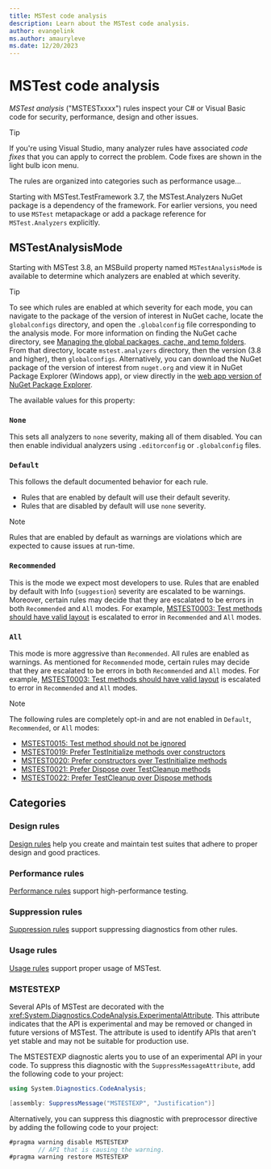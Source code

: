 ```yaml
---
title: MSTest code analysis
description: Learn about the MSTest code analysis.
author: evangelink
ms.author: amauryleve
ms.date: 12/20/2023
---
```


# MSTest code analysis

*MSTest analysis* ("MSTESTxxxx") rules inspect your C# or Visual Basic code for security, performance, design and other issues.

> [!TIP]
> If you're using Visual Studio, many analyzer rules have associated *code fixes* that you can apply to correct the problem. Code fixes are shown in the light bulb icon menu.

The rules are organized into categories such as performance usage...

Starting with MSTest.TestFramework 3.7, the MSTest.Analyzers NuGet package is a dependency of the framework. For earlier versions, you need to use `MSTest` metapackage or add a package reference for `MSTest.Analyzers` explicitly.

## MSTestAnalysisMode

Starting with MSTest 3.8, an MSBuild property named `MSTestAnalysisMode` is available to determine which analyzers are enabled at which severity.

> [!TIP]
> To see which rules are enabled at which severity for each mode, you can navigate to the package of the version of interest in NuGet cache, locate the `globalconfigs` directory, and open the `.globalconfig` file corresponding to the analysis mode.
> For more information on finding the NuGet cache directory, see [Managing the global packages, cache, and temp folders](/nuget/consume-packages/managing-the-global-packages-and-cache-folders). From that directory, locate `mstest.analyzers` directory, then the version (3.8 and higher), then `globalconfigs`.
> Alternatively, you can download the NuGet package of the version of interest from `nuget.org` and view it in NuGet Package Explorer (Windows app), or view directly in the [web app version of NuGet Package Explorer](https://nuget.info/packages/MSTest.Analyzers/).

The available values for this property:

### `None`

This sets all analyzers to `none` severity, making all of them disabled. You can then enable individual analyzers using `.editorconfig` or `.globalconfig` files.

### `Default`

This follows the default documented behavior for each rule.

- Rules that are enabled by default will use their default severity.
- Rules that are disabled by default will use `none` severity.

> [!NOTE]
> Rules that are enabled by default as warnings are violations which are expected to cause issues at run-time.

### `Recommended`

This is the mode we expect most developers to use. Rules that are enabled by default with Info (`suggestion`) severity are escalated to be warnings. Moreover, certain rules may decide that they are escalated to be errors in both `Recommended` and `All` modes. For example, [MSTEST0003: Test methods should have valid layout](mstest0003.md) is escalated to error in `Recommended` and `All` modes.

### `All`

This mode is more aggressive than `Recommended`. All rules are enabled as warnings. As mentioned for `Recommended` mode, certain rules may decide that they are escalated to be errors in both `Recommended` and `All` modes. For example, [MSTEST0003: Test methods should have valid layout](./mstest0003.md) is escalated to error in `Recommended` and `All` modes.

> [!NOTE]
> The following rules are completely opt-in and are not enabled in `Default`, `Recommended`, or `All` modes:
>
> - [MSTEST0015: Test method should not be ignored](mstest0015.md)
> - [MSTEST0019: Prefer TestInitialize methods over constructors](mstest0019.md)
> - [MSTEST0020: Prefer constructors over TestInitialize methods](mstest0020.md)
> - [MSTEST0021: Prefer Dispose over TestCleanup methods](mstest0021.md)
> - [MSTEST0022: Prefer TestCleanup over Dispose methods](mstest0022.md)

## Categories

### Design rules

[Design rules](design-rules.md) help you create and maintain test suites that adhere to proper design and good practices.

### Performance rules

[Performance rules](performance-rules.md) support high-performance testing.

### Suppression rules

[Suppression rules](suppression-rules.md) support suppressing diagnostics from other rules.

### Usage rules

[Usage rules](usage-rules.md) support proper usage of MSTest.

### MSTESTEXP

Several APIs of MSTest are decorated with the <xref:System.Diagnostics.CodeAnalysis.ExperimentalAttribute>. This attribute indicates that the API is experimental and may be removed or changed in future versions of MSTest. The attribute is used to identify APIs that aren't yet stable and may not be suitable for production use.

The MSTESTEXP diagnostic alerts you to use of an experimental API in your code. To suppress this diagnostic with the `SuppressMessageAttribute`, add the following code to your project:

```csharp
using System.Diagnostics.CodeAnalysis;

[assembly: SuppressMessage("MSTESTEXP", "Justification")]
```

Alternatively, you can suppress this diagnostic with preprocessor directive by adding the following code to your project:

```csharp
#pragma warning disable MSTESTEXP
        // API that is causing the warning.
#pragma warning restore MSTESTEXP
```
